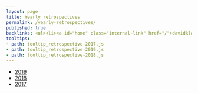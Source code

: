 ```yaml
---
layout: page
title: Yearly retrospectives
permalink: /yearly-retrospectives/
published: true
backlinks: <ul><li><a id="home" class="internal-link" href="/">davidklaing.com</a></li></ul>
tooltips: 
- path: tooltip_retrospective-2017.js
- path: tooltip_retrospective-2019.js
- path: tooltip_retrospective-2018.js
---
```


* <a id="retrospective-2019" class="internal-link" href="/retrospective-2019/">2019</a>
* <a id="retrospective-2018" class="internal-link" href="/retrospective-2018/">2018</a>
* <a id="retrospective-2017" class="internal-link" href="/retrospective-2017/">2017</a>